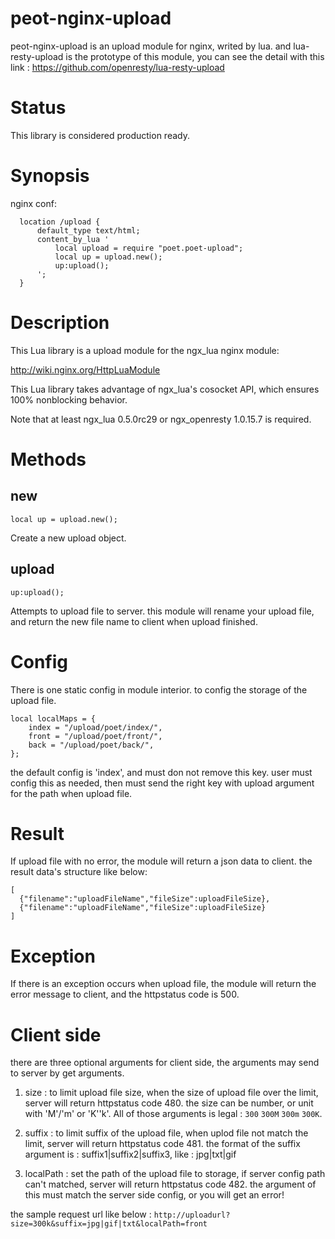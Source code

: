 peot-nginx-upload
=================

peot-nginx-upload is an upload module for nginx, writed by lua.
and lua-resty-upload is the prototype of this module, you can see the detail with this link : https://github.com/openresty/lua-resty-upload

Status
======

This library is considered production ready.

Synopsis
========

nginx conf:

```
  location /upload {
      default_type text/html;
      content_by_lua '
          local upload = require "poet.poet-upload";
          local up = upload.new();
          up:upload();
      ';
  }
```

Description
===========

This Lua library is a upload module for the ngx_lua nginx module:

http://wiki.nginx.org/HttpLuaModule

This Lua library takes advantage of ngx_lua's cosocket API, which ensures 100% nonblocking behavior.

Note that at least ngx_lua 0.5.0rc29 or ngx_openresty 1.0.15.7 is required.


Methods
=======

new
---
```local up = upload.new();```

Create a new upload object.

upload
------
`up:upload();`

Attempts to upload file to server.
this module will rename your upload file, and return the new file name to client when upload finished.

Config
=======
There is one static config in module interior. to config the storage of the upload file.
```
local localMaps = {
    index = "/upload/poet/index/",
    front = "/upload/poet/front/",
    back = "/upload/poet/back/",
};
```
the default config is 'index', and must don not remove this key.
user must config this as needed, then must send the right key with upload argument for the path when upload file.



Result
===========
If upload file with no error, the module will return a json data to client.
the result data's structure like below:
```
[
  {"filename":"uploadFileName","fileSize":uploadFileSize},
  {"filename":"uploadFileName","fileSize":uploadFileSize}
]
```

Exception
===========

If there is an exception occurs when upload file, the module will return the error message to client, and the httpstatus code is 500.

Client side
===========

there are three optional arguments for client side, the arguments may send to server by get arguments.

1. size : to limit upload file size, when the size of upload file over the limit, server will return httpstatus code 480.
          the size can be number, or unit with 'M'/'m' or 'K''k'. All of those arguments is legal : `300` `300M` `300m` `300K`.

2. suffix : to limit suffix of the upload file, when uplod file not match the limit, server will return httpstatus code 481.
          the format of the suffix argument is : suffix1|suffix2|suffix3, like : jpg|txt|gif
          
3. localPath : set the path of the upload file to storage, if server config path can't matched, server will return httpstatus code 482.
          the argument of this must match the server side config, or you will get an error!

the sample request url like below :
```http://uploadurl?size=300k&suffix=jpg|gif|txt&localPath=front```

